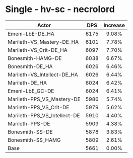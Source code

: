 # Single - hv-sc - necrolord
| Actor | DPS | Increase |
|---|:---:|:---:|
|Emeni-LbE-DE_HA|6175|9.08%|
|Marileth-VS_Mastery-DE_HA|6101|7.78%|
|Marileth-VS_Crit-DE_HA|6097|7.70%|
|Bonesmith-HAMG-DE|6038|6.67%|
|Bonesmith-DE_HA|6026|6.46%|
|Marileth-VS_Intellect-DE_HA|6026|6.44%|
|Marileth-DE_HA|6024|6.42%|
|Emeni-LbE_GC-DE|6024|6.41%|
|Marileth-PPS_VS_Mastery-DE|5986|5.74%|
|Marileth-PPS_VS_Crit-DE|5979|5.62%|
|Marileth-PPS_VS_Intellect-DE|5910|4.40%|
|Marileth-PPS-DE|5909|4.38%|
|Bonesmith-SS-DE|5878|3.83%|
|Bonesmith-SS_HAMG|5809|2.61%|
|Base|5661|0.00%|
